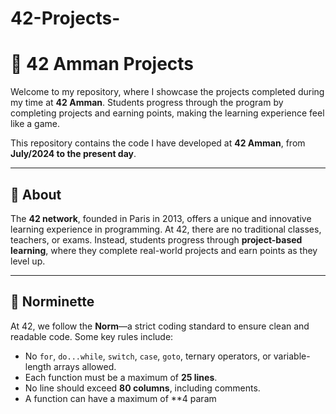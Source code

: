 # 42-Projects-
# 💼 42 Amman Projects

Welcome to my repository, where I showcase the projects completed during my time at **42 Amman**. Students progress through the program by completing projects and earning points, making the learning experience feel like a game.

This repository contains the code I have developed at **42 Amman**, from **July/2024 to the present day**.

---

## 📝 About

The **42 network**, founded in Paris in 2013, offers a unique and innovative learning experience in programming. At 42, there are no traditional classes, teachers, or exams. Instead, students progress through **project-based learning**, where they complete real-world projects and earn points as they level up.

---

## 🔧 Norminette

At 42, we follow the **Norm**—a strict coding standard to ensure clean and readable code. Some key rules include:

- No `for`, `do...while`, `switch`, `case`, `goto`, ternary operators, or variable-length arrays allowed.
- Each function must be a maximum of **25 lines**.
- No line should exceed **80 columns**, including comments.
- A function can have a maximum of **4 param
